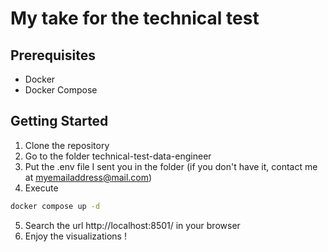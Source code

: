 # My take for the technical test

## Prerequisites

- Docker
- Docker Compose

## Getting Started

1. Clone the repository
2. Go to the folder technical-test-data-engineer
3. Put the .env file I sent you in the folder (if you don't have it, contact me at myemailaddress@mail.com)
4. Execute

```bash
docker compose up -d
```

5. Search the url http://localhost:8501/ in your browser
6. Enjoy the visualizations !
